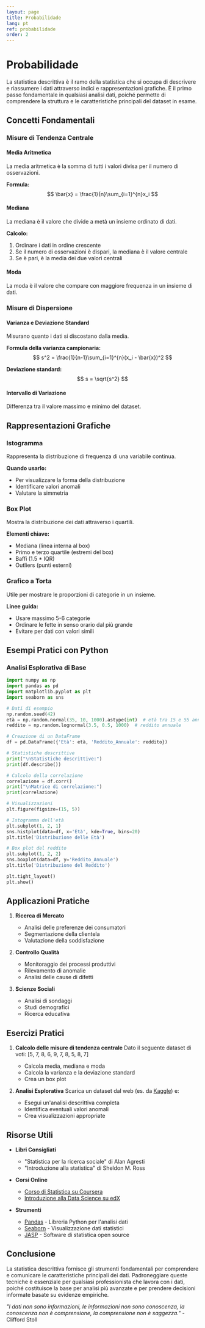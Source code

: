 ```yaml
---
layout: page
title: Probabilidade
lang: pt
ref: probabilidade
order: 2
---
```


# Probabilidade

La statistica descrittiva è il ramo della statistica che si occupa di descrivere e riassumere i dati attraverso indici e rappresentazioni grafiche. È il primo passo fondamentale in qualsiasi analisi dati, poiché permette di comprendere la struttura e le caratteristiche principali del dataset in esame.

## Concetti Fondamentali

### Misure di Tendenza Centrale

#### Media Aritmetica
La media aritmetica è la somma di tutti i valori divisa per il numero di osservazioni.

**Formula:**
$$
\bar{x} = \frac{1}{n}\sum_{i=1}^{n}x_i
$$

#### Mediana
La mediana è il valore che divide a metà un insieme ordinato di dati.

**Calcolo:**
1. Ordinare i dati in ordine crescente
2. Se il numero di osservazioni è dispari, la mediana è il valore centrale
3. Se è pari, è la media dei due valori centrali

#### Moda
La moda è il valore che compare con maggiore frequenza in un insieme di dati.

### Misure di Dispersione

#### Varianza e Deviazione Standard
Misurano quanto i dati si discostano dalla media.

**Formula della varianza campionaria:**
$$
s^2 = \frac{1}{n-1}\sum_{i=1}^{n}(x_i - \bar{x})^2
$$

**Deviazione standard:**
$$
s = \sqrt{s^2}
$$

#### Intervallo di Variazione
Differenza tra il valore massimo e minimo del dataset.

## Rappresentazioni Grafiche

### Istogramma
Rappresenta la distribuzione di frequenza di una variabile continua.

**Quando usarlo:**
- Per visualizzare la forma della distribuzione
- Identificare valori anomali
- Valutare la simmetria

### Box Plot
Mostra la distribuzione dei dati attraverso i quartili.

**Elementi chiave:**
- Mediana (linea interna al box)
- Primo e terzo quartile (estremi del box)
- Baffi (1.5 * IQR)
- Outliers (punti esterni)

### Grafico a Torta
Utile per mostrare le proporzioni di categorie in un insieme.

**Linee guida:**
- Usare massimo 5-6 categorie
- Ordinare le fette in senso orario dal più grande
- Evitare per dati con valori simili

## Esempi Pratici con Python

### Analisi Esplorativa di Base

```python
import numpy as np
import pandas as pd
import matplotlib.pyplot as plt
import seaborn as sns

# Dati di esempio
np.random.seed(42)
età = np.random.normal(35, 10, 1000).astype(int)  # età tra 15 e 55 anni
reddito = np.random.lognormal(3.5, 0.5, 1000)  # reddito annuale

# Creazione di un DataFrame
df = pd.DataFrame({'Età': età, 'Reddito_Annuale': reddito})

# Statistiche descrittive
print("\nStatistiche descrittive:")
print(df.describe())

# Calcolo della correlazione
correlazione = df.corr()
print("\nMatrice di correlazione:")
print(correlazione)

# Visualizzazioni
plt.figure(figsize=(15, 5))

# Istogramma dell'età
plt.subplot(1, 2, 1)
sns.histplot(data=df, x='Età', kde=True, bins=20)
plt.title('Distribuzione delle Età')

# Box plot del reddito
plt.subplot(1, 2, 2)
sns.boxplot(data=df, y='Reddito_Annuale')
plt.title('Distribuzione del Reddito')

plt.tight_layout()
plt.show()
```

## Applicazioni Pratiche

1. **Ricerca di Mercato**
   - Analisi delle preferenze dei consumatori
   - Segmentazione della clientela
   - Valutazione della soddisfazione

2. **Controllo Qualità**
   - Monitoraggio dei processi produttivi
   - Rilevamento di anomalie
   - Analisi delle cause di difetti

3. **Scienze Sociali**
   - Analisi di sondaggi
   - Studi demografici
   - Ricerca educativa

## Esercizi Pratici

1. **Calcolo delle misure di tendenza centrale**
   Dato il seguente dataset di voti: [5, 7, 8, 6, 9, 7, 8, 5, 8, 7]
   - Calcola media, mediana e moda
   - Calcola la varianza e la deviazione standard
   - Crea un box plot

2. **Analisi Esplorativa**
   Scarica un dataset dal web (es. da [Kaggle](https://www.kaggle.com/datasets)) e:
   - Esegui un'analisi descrittiva completa
   - Identifica eventuali valori anomali
   - Crea visualizzazioni appropriate

## Risorse Utili

- **Libri Consigliati**
  - "Statistica per la ricerca sociale" di Alan Agresti
  - "Introduzione alla statistica" di Sheldon M. Ross

- **Corsi Online**
  - [Corso di Statistica su Coursera](https://www.coursera.org/learn/statistics)
  - [Introduzione alla Data Science su edX](https://www.edx.org/learn/data-science)

- **Strumenti**
  - [Pandas](https://pandas.pydata.org/) - Libreria Python per l'analisi dati
  - [Seaborn](https://seaborn.pydata.org/) - Visualizzazione dati statistici
  - [JASP](https://jasp-stats.org/) - Software di statistica open source

## Conclusione

La statistica descrittiva fornisce gli strumenti fondamentali per comprendere e comunicare le caratteristiche principali dei dati. Padroneggiare queste tecniche è essenziale per qualsiasi professionista che lavora con i dati, poiché costituisce la base per analisi più avanzate e per prendere decisioni informate basate su evidenze empiriche.

*"I dati non sono informazioni, le informazioni non sono conoscenza, la conoscenza non è comprensione, la comprensione non è saggezza."* - Clifford Stoll
